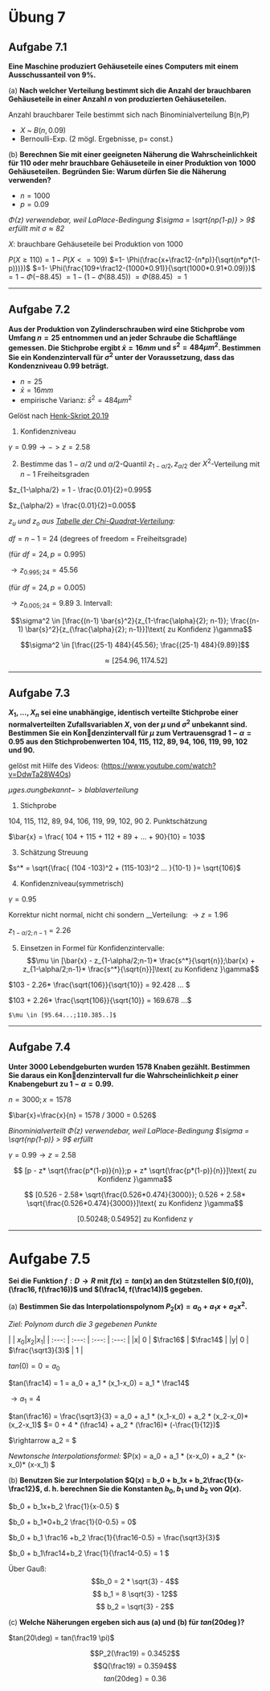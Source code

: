 # Übung 7
## Aufgabe 7.1
**Eine Maschine produziert Gehäuseteile eines Computers mit einem Ausschussanteil von 9%.**

(a) **Nach welcher Verteilung bestimmt sich die Anzahl der brauchbaren Gehäuseteile in einer Anzahl $n$ von produzierten Gehäuseteilen.**

Anzahl brauchbarer Teile bestimmt sich nach Binominialverteilung B(n,P)

* $X$ ~ $B(n, 0.09)$
* Bernoulli-Exp. (2 mögl. Ergebnisse, p= const.)

(b) **Berechnen Sie mit einer geeigneten Näherung die Wahrscheinlichkeit für 110 oder mehr brauchbare  Gehäuseteile in einer Produktion von 1000 Gehäuseteilen.**
**Begründen Sie: Warum dürfen Sie die Näherung verwenden?**

* $n= 1000$
* $p=0.09$

*$\Phi(z)$ verwendebar, weil LaPlace-Bedingung $\sigma = \sqrt{np(1-p)} > 9$ erfüllt mit $\sigma \approx 82$*

$X:$  brauchbare Gehäuseteile bei Produktion von 1000


$P(X \geq 110) = 1 - P(X<=109)$
$=1- \Phi(\frac{x+\frac12-(n*p)}{\sqrt(n*p*(1-p)))})$
$=1- \Phi(\frac{109+\frac12-(1000*0.91)}{\sqrt(1000*0.91*0.09)})$
$=1-\Phi(-88.45)$
$=1-(1-\Phi(88.45))$
$=\Phi(88.45)$
$=1$

---
## Aufgabe 7.2
**Aus  der  Produktion  von  Zylinderschrauben  wird  eine  Stichprobe vom Umfang $n=25$ entnommen und an jeder Schraube die Schaftlänge gemessen. Die Stichprobe ergibt $\bar{x} = 16 mm$ und $s^2= 484 \mu m^2$. Bestimmen Sie ein Kondenzintervall für $\sigma^2$ unter der Voraussetzung, dass das Kondenzniveau $0.99$ beträgt.**

* $n = 25$
* $\bar{x} = 16 mm$
* empirische Varianz:
  $\bar{s}^2 = 484 \mu m^2$

Gelöst nach [Henk-Skript 20.19](https://www.math.uni-magdeburg.de/owncloud/public.php?service=files&t=3fd7efaa203e7903d230efac8438d854)

1. Konfidenzniveau

  $\gamma = 0.99 \rightarrow -> z= 2.58$

2. Bestimme das $1-\alpha/2$ und $\alpha/2$-Quantil   $z_{1-\alpha/2},z_{\alpha/2}$ der $X^2$-Verteilung mit $n-1$ Freiheitsgraden

  $z_{1-\alpha/2} = 1 - \frac{0.01}{2}=0.995$

  $z_{\alpha/2} = \frac{0.01}{2}=0.005$

  *$z_u$ und $z_o$ aus [Tabelle der  Chi-Quadrat-Verteilung](https://de.wikibooks.org/wiki/Statistik:_Tabelle_der_Chi-Quadrat-Verteilung):*

  $df = n-1 = 24$ (degrees of freedom = Freiheitsgrade)

  (für $df=24, p=0.995$)

  $\rightarrow z_{0.995;24} = 45.56$

  (für $df=24, p=0.005$)

  $\rightarrow z_{0.005;24} = 9.89$
3. Intervall:

  $$\sigma^2 \in [\frac{(n-1) \bar{s}^2}{z_{1-\frac{\alpha}{2}; n-1}};
  \frac{(n-1) \bar{s}^2}{z_{\frac{\alpha}{2}; n-1}}]\text{ zu Konfidenz }\gamma$$

  $$\sigma^2 \in [\frac{(25-1) 484}{45.56};
  \frac{(25-1) 484}{9.89}]$$

  $$\approx [254.96, 1174.52]$$




---
## Aufgabe 7.3
**$X_1,...,X_n$ sei eine unabhängige, identisch verteilte Stichprobe  einer  normalverteilten  Zufallsvariablen $X$,  von der $\mu$ und $\sigma^2$ unbekannt sind. Bestimmen Sie ein Kondenzintervall für $\mu$ zum Vertrauensgrad $1-\alpha = 0.95$ aus den Stichprobenwerten 104, 115, 112, 89, 94, 106, 119, 99, 102 und 90.**

gelöst mit Hilfe des Videos: (https://www.youtube.com/watch?v=DdwTa28W4Os)

$\mu ges. \sigma ungbekannt -> blabla verteilung$

1. Stichprobe

  104, 115, 112, 89, 94, 106, 119, 99, 102, 90
2. Punktschätzung

  $\bar{x} = \frac{ 104 + 115 + 112 + 89 + ... + 90}{10} = 103$

3. Schätzung Streuung

  $s^* = \sqrt{\frac{ (104 -103)^2 + (115-103)^2  ... }{10-1} }= \sqrt{106}$

4. Konfidenzniveau(symmetrisch)

  $\gamma = 0.95$

  Korrektur nicht normal, nicht chi sondern __Verteilung:
  $\rightarrow z= 1.96$

  $z_{1-\alpha/2;n-1} = 2.26$


5. Einsetzen in Formel für Konfidenzintervalle:
  $$\mu \in [\bar{x} - z_{1-\alpha/2;n-1}* \frac{s^*}{\sqrt{n}};\bar{x} + z_{1-\alpha/2;n-1}* \frac{s^*}{\sqrt{n}}]\text{ zu Konfidenz }\gamma$$

  $103 - 2.26* \frac{\sqrt{106}}{\sqrt{10}} = 92.428 ... $

  $103 + 2.26* \frac{\sqrt{106}}{\sqrt{10}} = 169.678 ...$

    $\mu \in [95.64...;110.385..]$

---
## Aufgabe 7.4
**Unter 3000 Lebendgeburten wurden 1578 Knaben gezählt. Bestimmen Sie daraus ein Kondenzintervall fur die Wahrscheinlichkeit $p$ einer Knabengeburt zu $1 - \alpha = 0.99$.**

$n=3000; x=1578$

$\bar{x}=\frac{x}{n} = 1578 / 3000 = 0.526$

*Binominialverteilt*
*$\Phi(z)$ verwendebar, weil LaPlace-Bedingung $\sigma = \sqrt{np(1-p)} > 9$ erfüllt*

$\gamma = 0.99 \rightarrow z = 2.58$

$$ [p - z* \sqrt{\frac{p*(1-p)}{n}};p + z* \sqrt{\frac{p*(1-p)}{n}}]\text{ zu Konfidenz }\gamma$$

$$ [0.526 - 2.58* \sqrt{\frac{0.526*0.474}{3000}}; 0.526 + 2.58* \sqrt{\frac{0.526*0.474}{3000}}]\text{ zu Konfidenz }\gamma$$

$$ [0.50248; 0.54952]\text{ zu Konfidenz }\gamma$$

---
# Aufgabe 7.5
**Sei  die  Funktion $f: D\rightarrow R$ mit $f(x)= tan(x)$ an den Stützstellen $(0,f(0)),(\frac16, f(\frac16))$ und $(\frac14, f(\frac14))$ gegeben.**

(a) **Bestimmen Sie das Interpolationspolynom $P_2(x) = a_0+a_1x+a_2x^2$.**

*Ziel: Polynom durch die 3 gegebenen Punkte*

| | $x_0$|$x_2$|$x_1$|
| :---: | :---: | :---: | :---: |
|x| $0$ | $\frac16$ | $\frac14$ |
|y| $0$ | $\frac{\sqrt3}{3}$ | 1 |



$tan(0) = 0 = a_0$

$tan(\frac14) = 1 = a_0 + a_1 * (x_1-x_0) = a_1 * \frac14$

$\rightarrow a_1 = 4$

$tan(\frac16) = \frac{\sqrt3}{3} = a_0 + a_1 * (x_1-x_0) + a_2 * (x_2-x_0)* (x_2-x_1)$
$= 0 + 4 * (\frac14) + a_2 * (\frac16)* (-\frac{1}{12})$

$\rightarrow a_2 = $


*Newtonsche Interpolationsformel:*
$P(x) = a_0 + a_1 * (x-x_0) + a_2 * (x-x_0)* (x-x_1) $


(b) **Benutzen Sie zur Interpolation $Q(x) = b_0 + b_1x + b_2\frac{1}{x-\frac12}$, d. h. berechnen Sie die Konstanten $b_0, b_1$ und $b_2$ von $Q(x)$.**

$b_0 + b_1x+b_2 \frac{1}{x-0.5} $

$b_0 + b_1*0+b_2 \frac{1}{0-0.5}  = 0$

$b_0 + b_1 \frac16 +b_2 \frac{1}{\frac16-0.5} = \frac{\sqrt3}{3}$

$b_0 + b_1\frac14+b_2 \frac{1}{\frac14-0.5} = 1 $

Über Gauß:
$$b_0 = 2 * \sqrt{3} - 4$$
$$ b_1 = 8 \sqrt{3} - 12$$
$$ b_2 = \sqrt{3} - 2$$

(c)  **Welche Näherungen ergeben sich aus (a) und (b) für $tan(20\deg)$?**

$tan(20\deg) = tan(\frac19 \pi)$

$$P_2(\frac19) = 0.3452$$
$$Q(\frac19) = 0.3594$$
$$tan(20\deg) = 0.36$$
